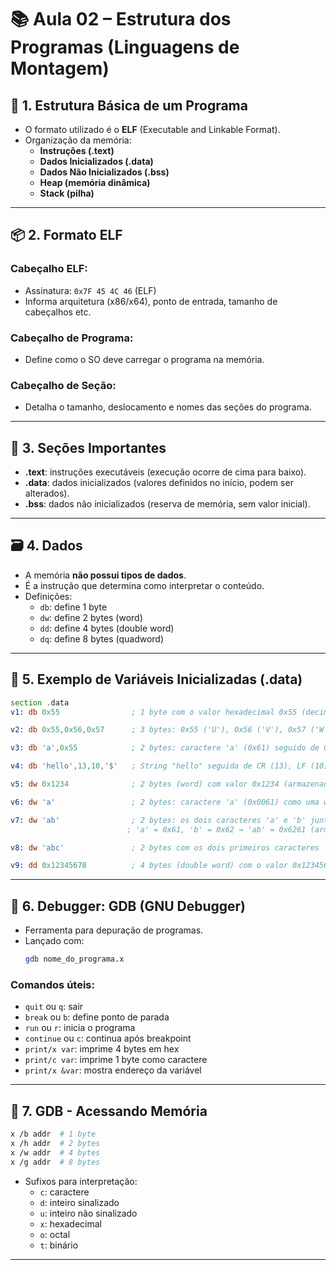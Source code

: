 # 📚 Aula 02 – Estrutura dos Programas (Linguagens de Montagem)

## 🧱 1. Estrutura Básica de um Programa

- O formato utilizado é o **ELF** (Executable and Linkable Format).
- Organização da memória:
  - **Instruções (.text)**
  - **Dados Inicializados (.data)**
  - **Dados Não Inicializados (.bss)**
  - **Heap (memória dinâmica)**
  - **Stack (pilha)**

---

## 📦 2. Formato ELF

### Cabeçalho ELF:
- Assinatura: `0x7F 45 4C 46` (ELF)
- Informa arquitetura (x86/x64), ponto de entrada, tamanho de cabeçalhos etc.

### Cabeçalho de Programa:
- Define como o SO deve carregar o programa na memória.

### Cabeçalho de Seção:
- Detalha o tamanho, deslocamento e nomes das seções do programa.

---

## 🧠 3. Seções Importantes

- **.text**: instruções executáveis (execução ocorre de cima para baixo).
- **.data**: dados inicializados (valores definidos no início, podem ser alterados).
- **.bss**: dados não inicializados (reserva de memória, sem valor inicial).

---

## 🗃️ 4. Dados

- A memória **não possui tipos de dados**.
- É a instrução que determina como interpretar o conteúdo.
- Definições:
  - `db`: define 1 byte
  - `dw`: define 2 bytes (word)
  - `dd`: define 4 bytes (double word)
  - `dq`: define 8 bytes (quadword)

---

## 💾 5. Exemplo de Variáveis Inicializadas (.data)

```asm
section .data
v1: db 0x55                ; 1 byte com o valor hexadecimal 0x55 (decimal 85)

v2: db 0x55,0x56,0x57      ; 3 bytes: 0x55 ('U'), 0x56 ('V'), 0x57 ('W')

v3: db 'a',0x55            ; 2 bytes: caractere 'a' (0x61) seguido de 0x55

v4: db 'hello',13,10,'$'   ; String "hello" seguida de CR (13), LF (10) e terminador '$' (formato de string usada por DOS, ex: em `int 21h` função 09h)

v5: dw 0x1234              ; 2 bytes (word) com valor 0x1234 (armazenado como 0x34 0x12 em little-endian)

v6: dw 'a'                 ; 2 bytes: caractere 'a' (0x0061) como uma word (char expandido para 16 bits)

v7: dw 'ab'                ; 2 bytes: os dois caracteres 'a' e 'b' juntos como uma word
                          ; 'a' = 0x61, 'b' = 0x62 → 'ab' = 0x6261 (armazenado como 0x61 0x62 em little-endian)

v8: dw 'abc'               ; 2 bytes com os dois primeiros caracteres 'a' e 'b' (o 'c' é ignorado porque `dw` só armazena 2 bytes)

v9: dd 0x12345678          ; 4 bytes (double word) com o valor 0x12345678 (armazenado como 0x78 0x56 0x34 0x12 em little-endian)

```

---

## 🐞 6. Debugger: GDB (GNU Debugger)

- Ferramenta para depuração de programas.
- Lançado com:
  ```bash
  gdb nome_do_programa.x
  ```

### Comandos úteis:
- `quit` ou `q`: sair
- `break` ou `b`: define ponto de parada
- `run` ou `r`: inicia o programa
- `continue` ou `c`: continua após breakpoint
- `print/x var`: imprime 4 bytes em hex
- `print/c var`: imprime 1 byte como caractere
- `print/x &var`: mostra endereço da variável

---

## 🔬 7. GDB - Acessando Memória

```bash
x /b addr  # 1 byte
x /h addr  # 2 bytes
x /w addr  # 4 bytes
x /g addr  # 8 bytes
```

- Sufixos para interpretação:
  - `c`: caractere
  - `d`: inteiro sinalizado
  - `u`: inteiro não sinalizado
  - `x`: hexadecimal
  - `o`: octal
  - `t`: binário

---


